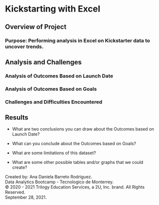 # Kickstarting with Excel

## Overview of Project

### Purpose: Performing analysis in Excel on Kickstarter data to uncover trends.

## Analysis and Challenges

### Analysis of Outcomes Based on Launch Date

### Analysis of Outcomes Based on Goals

### Challenges and Difficulties Encountered

## Results

- What are two conclusions you can draw about the Outcomes based on Launch Date?

- What can you conclude about the Outcomes based on Goals?

- What are some limitations of this dataset?

- What are some other possible tables and/or graphs that we could create?


Created by: Ana Daniela Barreto Rodriguez.\
Data Analytics Bootcamp - Tecnologico de Monterrey.\
© 2020 - 2021 Trilogy Education Services, a 2U, Inc. brand. All Rights Reserved.\
September 28, 2021.

